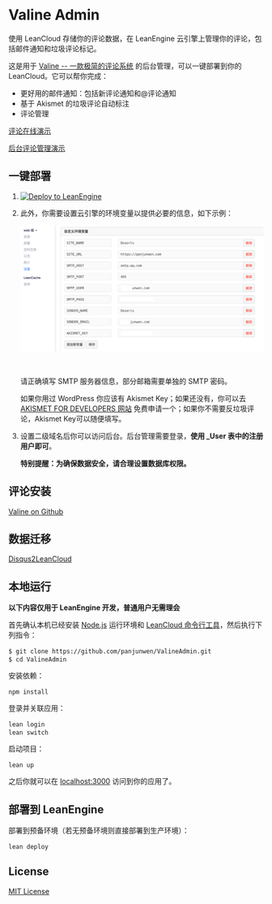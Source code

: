 # Valine Admin
使用 LeanCloud 存储你的评论数据，在 LeanEngine 云引擎上管理你的评论，包括邮件通知和垃圾评论标记。

这是用于 [Valine -- 一款极简的评论系统](https://github.com/panjunwen/Valine/) 的后台管理，可以一键部署到你的 LeanCloud。它可以帮你完成：

- 更好用的邮件通知：包括新评论通知和@评论通知
- 基于 Akismet 的垃圾评论自动标注
- 评论管理

[评论在线演示](https://panjunwen.github.io/Valine/)

[后台评论管理演示](https://valine.leanapp.cn)

## 一键部署
1. [![Deploy to LeanEngine](http://ac-32vx10b9.clouddn.com/109bd02ee9f5875a.png)](https://leancloud.cn/1.1/engine/deploy-button)


2. 此外，你需要设置云引擎的环境变量以提供必要的信息，如下示例：

   ![](./public/images/settings.png)

   ​

   请正确填写 SMTP 服务器信息，部分邮箱需要单独的 SMTP 密码。

   如果你用过 WordPress 你应该有 Akismet Key；如果还没有，你可以去 [ AKISMET FOR DEVELOPERS 网站](https://akismet.com/development/) 免费申请一个；如果你不需要反垃圾评论，Akismet Key可以随便填写。 

3. 设置二级域名后你可以访问后台。后台管理需要登录，**使用 _User 表中的注册用户即可**。

   **特别提醒：为确保数据安全，请合理设置数据库权限。**

## 评论安装

[Valine on Github](https://github.com/panjunwen/Valine)

## 数据迁移

[Disqus2LeanCloud](http://disqus.panjunwen.com/)

## 本地运行

**以下内容仅用于 LeanEngine 开发，普通用户无需理会**

首先确认本机已经安装 [Node.js](http://nodejs.org/) 运行环境和 [LeanCloud 命令行工具](https://leancloud.cn/docs/leanengine_cli.html)，然后执行下列指令：

```
$ git clone https://github.com/panjunwen/ValineAdmin.git
$ cd ValineAdmin
```

安装依赖：

```
npm install
```

登录并关联应用：

```
lean login
lean switch
```

启动项目：

```
lean up
```

之后你就可以在 [localhost:3000](http://localhost:3000) 访问到你的应用了。

## 部署到 LeanEngine

部署到预备环境（若无预备环境则直接部署到生产环境）：
```
lean deploy
```

## License

[MIT License](https://github.com/panjunwen/LeanComment/blob/master/LICENSE)